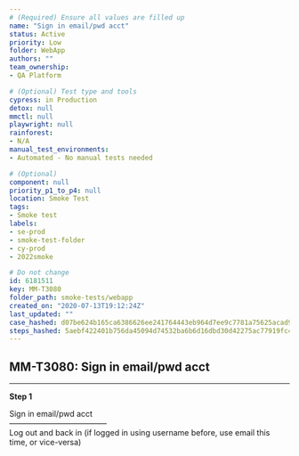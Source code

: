 ```yaml
---
# (Required) Ensure all values are filled up
name: "Sign in email/pwd acct"
status: Active
priority: Low
folder: WebApp
authors: ""
team_ownership: 
- QA Platform

# (Optional) Test type and tools
cypress: in Production
detox: null
mmctl: null
playwright: null
rainforest: 
- N/A
manual_test_environments: 
- Automated - No manual tests needed

# (Optional)
component: null
priority_p1_to_p4: null
location: Smoke Test
tags: 
- Smoke test
labels: 
- se-prod
- smoke-test-folder
- cy-prod
- 2022smoke

# Do not change
id: 6181511
key: MM-T3080
folder_path: smoke-tests/webapp
created_on: "2020-07-13T19:12:24Z"
last_updated: ""
case_hashed: d07be624b165ca6386626ee241764443eb964d7ee9c7781a75625acad9624bdc47e0ea0c43a24210c5721cd632d97888
steps_hashed: 5aebf422401b756da45094d74532ba6b6d16dbd30d42275ac77919fc4094ba2d2244f767150149add48c51a54bf97d02
---
```


## MM-T3080: Sign in email/pwd acct

---

**Step 1**

Sign in email/pwd acct\
–––––––––––––––––––––––––\
Log out and back in (if logged in using username before, use email this time, or vice-versa)
